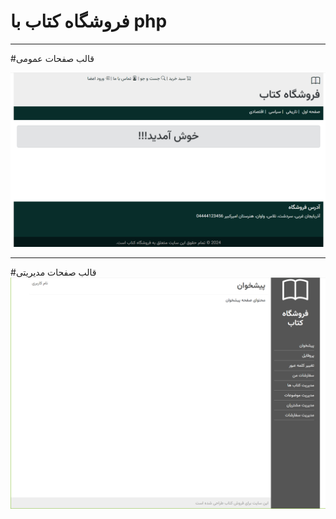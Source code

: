 # فروشگاه کتاب با php

<hr>

#قالب صفحات عمومی

<img src="https://github.com/Developer-N/php_bookstore_2024/blob/main/images/theme1.png" />

<hr>
#قالب صفحات مدیریتی

<img src="https://github.com/Developer-N/php_bookstore_2024/blob/main/images/theme2.png" />

